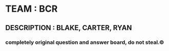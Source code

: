 # TEAM : BCR
## DESCRIPTION : BLAKE, CARTER, RYAN
### completely original question and answer board, do not steal.©
